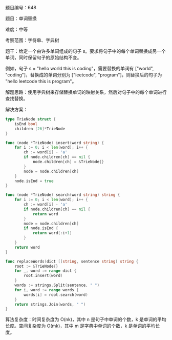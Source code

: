 题目编号：648

题目：单词替换

难度：中等

考察范围：字符串、字典树

题干：给定一个由许多单词组成的句子 s。要求将句子中的每个单词替换成另一个单词，同时保留句子的原始结构不变。

例如，句子 s = "hello world this is coding"，需要替换的单词有 ["world", "coding"]，替换成的单词分别为 ["leetcode", "program"]，则替换后的句子为 "hello leetcode this is program"。

解题思路：使用字典树来存储替换单词的映射关系，然后对句子中的每个单词进行查找替换。

解决方案：

```go
type TrieNode struct {
    isEnd bool
    children [26]*TrieNode
}

func (node *TrieNode) insert(word string) {
    for i := 0; i < len(word); i++ {
        ch := word[i] - 'a'
        if node.children[ch] == nil {
            node.children[ch] = &TrieNode{}
        }
        node = node.children[ch]
    }
    node.isEnd = true
}

func (node *TrieNode) search(word string) string {
    for i := 0; i < len(word); i++ {
        ch := word[i] - 'a'
        if node.children[ch] == nil {
            return word
        }
        node = node.children[ch]
        if node.isEnd {
            return word[:i+1]
        }
    }
    return word
}

func replaceWords(dict []string, sentence string) string {
    root := &TrieNode{}
    for _, word := range dict {
        root.insert(word)
    }
    words := strings.Split(sentence, " ")
    for i, word := range words {
        words[i] = root.search(word)
    }
    return strings.Join(words, " ")
}
```

算法复杂度：时间复杂度为 O(nk)，其中 n 是句子中单词的个数，k 是单词的平均长度。空间复杂度为 O(mk)，其中 m 是字典中单词的个数，k 是单词的平均长度。